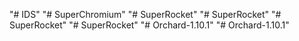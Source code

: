 "# IDS" 
"# SuperChromium" 
"# SuperRocket" 
"# SuperRocket" 
"# SuperRocket" 
"# SuperRocket" 
"# Orchard-1.10.1" 
"# Orchard-1.10.1" 
